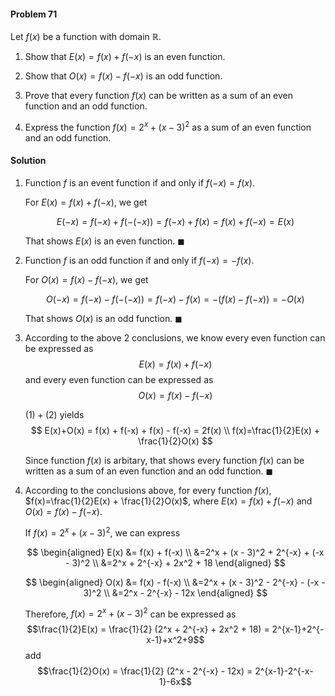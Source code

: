 <div class="alert alert-warning" role="alert">
<h4 class="alert-heading">Problem 71</h4>

Let $f(x)$ be a function with domain $\mathbb{R}$. 

1. Show that $E(x) = f(x) + f(-x)$ is an even function.

2. Show that $O(x) = f(x) - f(-x)$ is an odd function.

3. Prove that every function $f(x)$ can be written as a sum of an even function and an odd function.

4. Express the function $f(x) = 2^x + (x - 3)^2$ as a sum of an even function and an odd function.

</div>

<div class="alert alert-success" role="alert">
<h4 class="alert-heading">Solution</h4>

1. Function $f$ is an event function if and only if $f(-x) = f(x)$. 

    For $E(x) = f(x) + f(-x)$, we get

    $$
    E(-x) = f(-x)+f(-(-x)) = f(-x) + f(x) = f(x) + f(-x) = E(x)
    $$

    That shows $E(x)$ is an even function. $\blacksquare$

2. Function $f$ is an odd function if and only if $f(-x) = -f(x)$. 

    For $O(x) = f(x) - f(-x)$, we get

    $$
    O(-x) = f(-x)-f(-(-x)) = f(-x) - f(x) = -(f(x) - f(-x)) = -O(x)
    $$

    That shows $O(x)$ is an odd function. $\blacksquare$

3. According to the above 2 conclusions, we know every even function can be expressed as 
    $$E(x) = f(x) + f(-x) \tag{1}$$
    and every even function can be expressed as 
    $$O(x) = f(x) - f(-x) \tag{2}$$

    $(1) + (2)$ yields
    $$
    E(x)+O(x) = f(x) + f(-x) + f(x) - f(-x) = 2f(x) \\
    f(x)=\frac{1}{2}E(x) + \frac{1}{2}O(x)
    $$

    Since function $f(x)$ is arbitary, that shows every function $f(x)$ can be written as a sum of an even function and an odd function. $\blacksquare$

4. According to the conclusions above, for every function $f(x)$, $f(x)=\frac{1}{2}E(x) + \frac{1}{2}O(x)$, where $E(x) = f(x) + f(-x)$ and $O(x) = f(x) - f(-x)$. 

    If $f(x) = 2^x + (x - 3)^2$, we can express

    $$
    \begin{aligned}
    E(x) &= f(x) + f(-x) \\
    &=2^x + (x - 3)^2 + 2^{-x} + (-x - 3)^2 \\
    &=2^x + 2^{-x} + 2x^2 + 18
    \end{aligned}
    $$

    $$
    \begin{aligned}
    O(x) &= f(x) - f(-x) \\
    &=2^x + (x - 3)^2 - 2^{-x} - (-x - 3)^2 \\
    &=2^x - 2^{-x} - 12x
    \end{aligned}
    $$

    Therefore, $f(x) = 2^x + (x - 3)^2$ can be expressed as 
    $$\frac{1}{2}E(x) = \frac{1}{2} (2^x + 2^{-x} + 2x^2 + 18) = 2^{x-1}+2^{-x-1}+x^2+9$$
    add
    $$\frac{1}{2}O(x) = \frac{1}{2} (2^x - 2^{-x} - 12x) = 2^{x-1}-2^{-x-1}-6x$$

</div>

